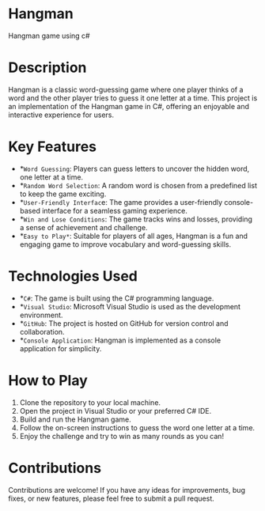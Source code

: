 # Hangman
Hangman game using c# 
# Description
Hangman is a classic word-guessing game where one player thinks of a word and the other player tries to guess it one letter at a time. This project is an implementation of the Hangman game in C#, offering an enjoyable and interactive experience for users.

# Key Features
* *`Word Guessing`: Players can guess letters to uncover the hidden word, one letter at a time.
* *`Random Word Selection`: A random word is chosen from a predefined list to keep the game exciting.
* *`User-Friendly Interfac`e: The game provides a user-friendly console-based interface for a seamless gaming experience.
* *`Win and Lose Conditions`: The game tracks wins and losses, providing a sense of achievement and challenge.
* *`Easy to Play*`: Suitable for players of all ages, Hangman is a fun and engaging game to improve vocabulary and word-guessing skills.

# Technologies Used
* *`C#`: The game is built using the C# programming language.
* *`Visual Studio`: Microsoft Visual Studio is used as the development environment.
* *`GitHub`: The project is hosted on GitHub for version control and collaboration.
* *`Console Application`: Hangman is implemented as a console application for simplicity.
# How to Play
1. Clone the repository to your local machine.
2. Open the project in Visual Studio or your preferred C# IDE.
3. Build and run the Hangman game.
4. Follow the on-screen instructions to guess the word one letter at a time.
5. Enjoy the challenge and try to win as many rounds as you can!
# Contributions
Contributions are welcome! If you have any ideas for improvements, bug fixes, or new features, please feel free to submit a pull request.


